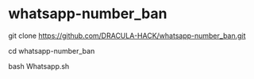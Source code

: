# whatsapp-number_ban

git clone https://github.com/DRACULA-HACK/whatsapp-number_ban.git

cd whatsapp-number_ban

bash Whatsapp.sh
